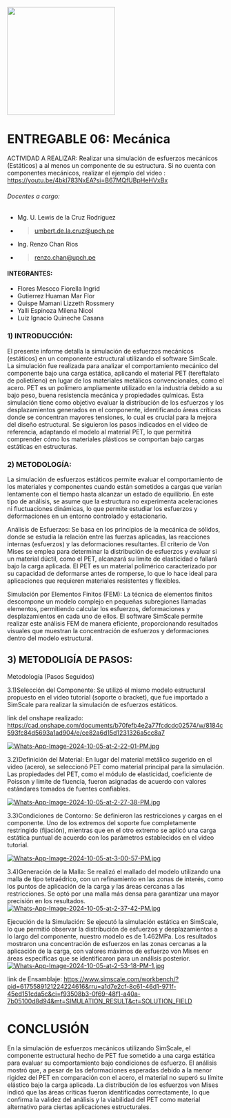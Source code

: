 <p align="left">
  <img src="https://semanadelcannabis.cayetano.edu.pe/assets/img/logo-upch.png" width="250">
 
</p>


# ENTREGABLE 06: Mecánica
ACTIVIDAD A REALIZAR: Realizar una simulación de esfuerzos mecánicos (Estáticos) a al menos un componente de su estructura. Si no cuenta con
componentes mecánicos, realizar el ejemplo del video :
https://youtu.be/4bkl783NxEA?si=B67MQfUBpHeHVxBx

###### Docentes a cargo:
 - Mg. U. Lewis de la Cruz Rodríguez
 - > umbert.de.la.cruz@upch.pe
 - Ing. Renzo Chan Rios
 - > renzo.chan@upch.pe
#### INTEGRANTES: 
* Flores Mescco Fiorella Ingrid
* Gutierrez Huaman Mar Flor
* Quispe Mamani Lizzeth Rossmery
* Yalli Espinoza Milena Nicol
* Luiz Ignacio Quineche Casana

### 1) INTRODUCCIÓN:
El presente informe detalla la simulación de esfuerzos mecánicos (estáticos) en un componente estructural utilizando el software SimScale. La simulación fue realizada para analizar el comportamiento mecánico del componente bajo una carga estática, aplicando el material PET (tereftalato de polietileno) en lugar de los materiales metálicos convencionales, como el acero. PET es un polímero ampliamente utilizado en la industria debido a su bajo peso, buena resistencia mecánica y propiedades químicas. Esta simulación tiene como objetivo evaluar la distribución de los esfuerzos y los desplazamientos generados en el componente, identificando áreas críticas donde se concentran mayores tensiones, lo cual es crucial para la mejora del diseño estructural. Se siguieron los pasos indicados en el video de referencia, adaptando el modelo al material PET, lo que permitirá comprender cómo los materiales plásticos se comportan bajo cargas estáticas en estructuras.

### 2) METODOLOGÍA:
La simulación de esfuerzos estáticos permite evaluar el comportamiento de los materiales y componentes cuando están sometidos a cargas que varían lentamente con el tiempo hasta alcanzar un estado de equilibrio. En este tipo de análisis, se asume que la estructura no experimenta aceleraciones ni fluctuaciones dinámicas, lo que permite estudiar los esfuerzos y deformaciones en un entorno controlado y estacionario.

Análisis de Esfuerzos: Se basa en los principios de la mecánica de sólidos, donde se estudia la relación entre las fuerzas aplicadas, las reacciones internas (esfuerzos) y las deformaciones resultantes. El criterio de Von Mises se emplea para determinar la distribución de esfuerzos y evaluar si un material dúctil, como el PET, alcanzará su límite de elasticidad o fallará bajo la carga aplicada. El PET es un material polimérico caracterizado por su capacidad de deformarse antes de romperse, lo que lo hace ideal para aplicaciones que requieren materiales resistentes y flexibles.

Simulación por Elementos Finitos (FEM): La técnica de elementos finitos descompone un modelo complejo en pequeñas subregiones llamadas elementos, permitiendo calcular los esfuerzos, deformaciones y desplazamientos en cada uno de ellos. El software SimScale permite realizar este análisis FEM de manera eficiente, proporcionando resultados visuales que muestran la concentración de esfuerzos y deformaciones dentro del modelo estructural.

## 3) METODOLIGÍA DE PASOS: 

Metodología (Pasos Seguidos)

3.1)Selección del Componente: Se utilizó el mismo modelo estructural propuesto en el video tutorial (soporte o bracket), que fue importado a SimScale para realizar la simulación de esfuerzos estáticos.

link del onshape realizado: https://cad.onshape.com/documents/b70fefb4e2a77fcdcdc02574/w/8184c593fc84d5693a1ad904/e/ce82a6d15d1231326a5cc8a7

[![Whats-App-Image-2024-10-05-at-2-22-01-PM.jpg](https://i.postimg.cc/XqpVSZD3/Whats-App-Image-2024-10-05-at-2-22-01-PM.jpg)](https://postimg.cc/N2vhR0cP)

3.2)Definición del Material: En lugar del material metálico sugerido en el video (acero), se seleccionó PET como material principal para la simulación. Las propiedades del PET, como el módulo de elasticidad, coeficiente de Poisson y límite de fluencia, fueron asignadas de acuerdo con valores estándares tomados de fuentes confiables.

[![Whats-App-Image-2024-10-05-at-2-27-38-PM.jpg](https://i.postimg.cc/XNHfwTfy/Whats-App-Image-2024-10-05-at-2-27-38-PM.jpg)](https://postimg.cc/yWR3KprV)

3.3)Condiciones de Contorno: Se definieron las restricciones y cargas en el componente. Uno de los extremos del soporte fue completamente restringido (fijación), mientras que en el otro extremo se aplicó una carga estática puntual de acuerdo con los parámetros establecidos en el video tutorial.

[![Whats-App-Image-2024-10-05-at-3-00-57-PM.jpg](https://i.postimg.cc/jS6q0nh0/Whats-App-Image-2024-10-05-at-3-00-57-PM.jpg)](https://postimg.cc/VJ6PX6TD)

3.4)Generación de la Malla: Se realizó el mallado del modelo utilizando una malla de tipo tetraédrico, con un refinamiento en las zonas de interés, como los puntos de aplicación de la carga y las áreas cercanas a las restricciones. Se optó por una malla más densa para garantizar una mayor precisión en los resultados.
[![Whats-App-Image-2024-10-05-at-2-37-42-PM.jpg](https://i.postimg.cc/2y0gmmKD/Whats-App-Image-2024-10-05-at-2-37-42-PM.jpg)](https://postimg.cc/RJngLrms)

Ejecución de la Simulación: Se ejecutó la simulación estática en SimScale, lo que permitió observar la distribución de esfuerzos y desplazamientos a lo largo del componente, nuestro modelo es de 1.462MPa. Los resultados mostraron una concentración de esfuerzos en las zonas cercanas a la aplicación de la carga, con valores máximos de esfuerzo von Mises en áreas específicas que se identificaron para un análisis posterior.
[![Whats-App-Image-2024-10-05-at-2-53-18-PM-1.jpg](https://i.postimg.cc/66hh3M5y/Whats-App-Image-2024-10-05-at-2-53-18-PM-1.jpg)](https://postimg.cc/PNPDVzDj)


link de Ensamblaje: https://www.simscale.com/workbench/?pid=6175589121224224616&rru=a1d7e2cf-8c61-46d1-971f-45ed151cda5c&ci=f93508b3-0f69-48f1-a40a-7b05100d8d94&mt=SIMULATION_RESULT&ct=SOLUTION_FIELD

# CONCLUSIÓN 

En la simulación de esfuerzos mecánicos utilizando SimScale, el componente estructural hecho de PET fue sometido a una carga estática para evaluar su comportamiento bajo condiciones de esfuerzo. El análisis mostró que, a pesar de las deformaciones esperadas debido a la menor rigidez del PET en comparación con el acero, el material no superó su límite elástico bajo la carga aplicada. La distribución de los esfuerzos von Mises indicó que las áreas críticas fueron identificadas correctamente, lo que confirma la validez del análisis y la viabilidad del PET como material alternativo para ciertas aplicaciones estructurales.





